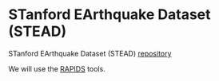 # STanford EArthquake Dataset (STEAD)

STanford EArthquake Dataset (STEAD) [repository](https://github.com/smousavi05/STEAD)

We will use the [RAPIDS](https://rapids.ai/) tools.
